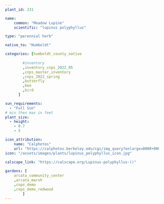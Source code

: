 ```yaml
---
plant_id: 231 

name: 
    common: "Meadow Lupine"   
    scientific: "lupinus polyphyllus"   

type: "perennial herb"

native_to: "Humboldt"

categories: [humboldt_county_native
        
        #inventory 
        ,inventory_cnps_2022_05
        ,cnps_master_inventory
        ,cnps_2022_spring
        ,butterfly
        ,bee
        ,bird
      ]

sun_requirements:
  - "Full Sun"
# min then max in feet
plant_size:
  - height: 
    - 0.7 
    - 5

icon_attribution: 
    name: "Calphotos"
    url: "https://calphotos.berkeley.edu/cgi/img_query?enlarge=0000+0000+0907+1091"
icon: "/assets/images/plants/lupinus_polyphyllus_icon.jpg"
 
calscape_link: "https://calscape.org/Lupinus-polyphyllus-()"

gardens: [
    arcata_community_center
    ,arcata_marsh
    ,cnps_demo
    ,cnps_demo_redwood
        ]
---
```








